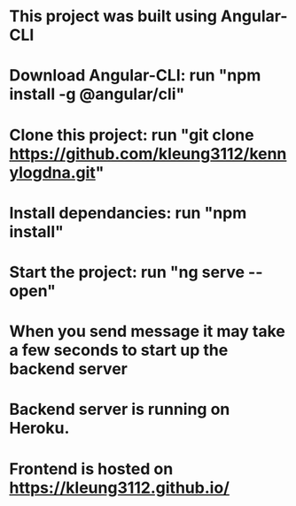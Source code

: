 # This project was built using Angular-CLI

# Download Angular-CLI: run "npm install -g @angular/cli"

# Clone this project: run "git clone https://github.com/kleung3112/kennylogdna.git"

# Install dependancies: run "npm install"

# Start the project: run "ng serve --open"

# When you send message it may take a few seconds to start up the backend server

# Backend server is running on Heroku.

# Frontend is hosted on https://kleung3112.github.io/

